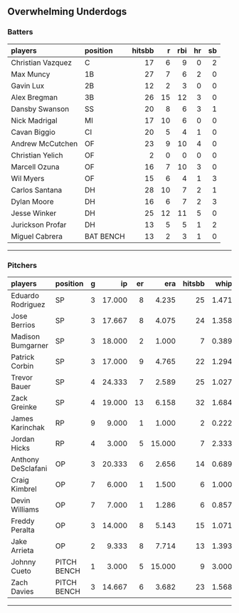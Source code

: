 ## Overwhelming Underdogs

### Batters

 
|players           |position  | hitsbb|  r| rbi| hr| sb| 
|:-----------------|:---------|------:|--:|---:|--:|--:| 
|Christian Vazquez |C         |     17|  6|   9|  0|  2| 
|Max Muncy         |1B        |     27|  7|   6|  2|  0| 
|Gavin Lux         |2B        |     12|  2|   3|  0|  0| 
|Alex Bregman      |3B        |     26| 15|  12|  3|  0| 
|Dansby Swanson    |SS        |     20|  8|   6|  3|  1| 
|Nick Madrigal     |MI        |     17| 10|   6|  0|  0| 
|Cavan Biggio      |CI        |     20|  5|   4|  1|  0| 
|Andrew McCutchen  |OF        |     23|  9|  10|  4|  0| 
|Christian Yelich  |OF        |      2|  0|   0|  0|  0| 
|Marcell Ozuna     |OF        |     16|  7|  10|  3|  0| 
|Wil Myers         |OF        |     15|  6|   4|  1|  3| 
|Carlos Santana    |DH        |     28| 10|   7|  2|  1| 
|Dylan Moore       |DH        |     16|  6|   7|  2|  3| 
|Jesse Winker      |DH        |     25| 12|  11|  5|  0| 
|Jurickson Profar  |DH        |     13|  5|   5|  1|  2| 
|Miguel Cabrera    |BAT BENCH |     13|  2|   3|  1|  0| 


* * *

### Pitchers

 
|players            |position    |  g|     ip| er|    era| hitsbb|  whip| so|  w| sv| 
|:------------------|:-----------|--:|------:|--:|------:|------:|-----:|--:|--:|--:| 
|Eduardo Rodriguez  |SP          |  3| 17.000|  8|  4.235|     25| 1.471| 15|  2|  0| 
|Jose Berrios       |SP          |  3| 17.667|  8|  4.075|     24| 1.358| 13|  1|  0| 
|Madison Bumgarner  |SP          |  3| 18.000|  2|  1.000|      7| 0.389| 20|  2|  0| 
|Patrick Corbin     |SP          |  3| 17.000|  9|  4.765|     22| 1.294|  9|  1|  0| 
|Trevor Bauer       |SP          |  4| 24.333|  7|  2.589|     25| 1.027| 31|  1|  0| 
|Zack Greinke       |SP          |  4| 19.000| 13|  6.158|     32| 1.684| 19|  0|  0| 
|James Karinchak    |RP          |  9|  9.000|  1|  1.000|      2| 0.222| 19|  0|  2| 
|Jordan Hicks       |RP          |  4|  3.000|  5| 15.000|      7| 2.333|  3|  0|  0| 
|Anthony DeSclafani |OP          |  3| 20.333|  6|  2.656|     14| 0.689| 15|  1|  0| 
|Craig Kimbrel      |OP          |  7|  6.000|  1|  1.500|      6| 1.000|  8|  0|  2| 
|Devin Williams     |OP          |  7|  7.000|  1|  1.286|      6| 0.857| 11|  0|  0| 
|Freddy Peralta     |OP          |  3| 14.000|  8|  5.143|     15| 1.071| 22|  1|  0| 
|Jake Arrieta       |OP          |  2|  9.333|  8|  7.714|     13| 1.393| 10|  0|  0| 
|Johnny Cueto       |PITCH BENCH |  1|  3.000|  5| 15.000|      9| 3.000|  2|  0|  0| 
|Zach Davies        |PITCH BENCH |  3| 14.667|  6|  3.682|     23| 1.568|  8|  1|  0| 


* * *


